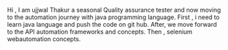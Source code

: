 Hi , I am ujjwal Thakur a seasonal Quality assurance tester and now moving to the automation journey with java programming language.
First , i need to learn java language and push the code on git hub.
After, we move forward to the API automation frameworks and concepts.
Then , selenium webautomation concepts.
